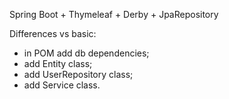 Spring Boot + Thymeleaf + Derby + JpaRepository

Differences vs basic:
- in POM add db dependencies;
- add Entity class;
- add UserRepository class;
- add Service class. 